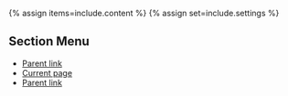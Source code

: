 {% assign items=include.content %}
{% assign set=include.settings %}

<nav aria-label="Side navigation,,," class="sidenav">
  <h2 class="section-menu">Section Menu</h2>
  <ul class="usa-sidenav">
    <li class="usa-sidenav__item">
      <a href="javascript:void(0);">Parent link</a>
    </li>
    <li class="usa-sidenav__item">
      <a href="javascript:void(0);" class="usa-current">Current page</a>
    </li>
    <li class="usa-sidenav__item">
      <a href="javascript:void(0);">Parent link</a>
    </li>
  </ul>
</nav>